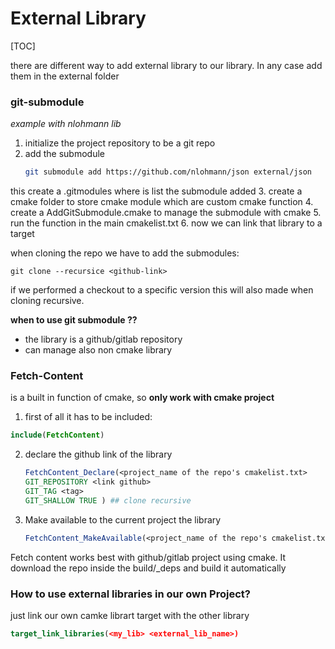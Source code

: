 # External Library

[TOC]

there are different way to add external library to our library. In any case add them in the external folder

### git-submodule

*example with nlohmann lib*

1. initialize the project repository to be a git repo
2.  add the submodule
    ``` bash 
    git submodule add https://github.com/nlohmann/json external/json
    ```
this create a .gitmodules where is list the submodule added
3. create a cmake folder to store cmake module which are custom cmake function
4. create a AddGitSubmodule.cmake to manage the submodule with cmake
5. run the function in the main cmakelist.txt 
6. now we can link that library to a target

when cloning the repo we have to add the submodules:
```
git clone --recursice <github-link>
```

if we performed a checkout to a specific version this will also made when cloning recursive.

**when to use git submodule ??**
- the library is a github/gitlab repository
- can manage also non cmake library 

### Fetch-Content
is a built in function of cmake, so **only work with cmake project**
1. first of all it has to be included:
```cmake
include(FetchContent)
```
2. declare the github link of the library
    ```cmake
    FetchContent_Declare(<project_name of the repo's cmakelist.txt> 
    GIT_REPOSITORY <link github>
    GIT_TAG <tag>
    GIT_SHALLOW TRUE ) ## clone recursive
    ```
3. Make available to the current project the library
    ```cmake
    FetchContent_MakeAvailable(<project_name of the repo's cmakelist.txt>)

Fetch content works best with github/gitlab project using cmake. It download the repo inside the build/_deps and build it automatically

### How to use external libraries in our own Project?
just link our own camke librart target with the other library
```cmake
target_link_libraries(<my_lib> <external_lib_name>)
```

